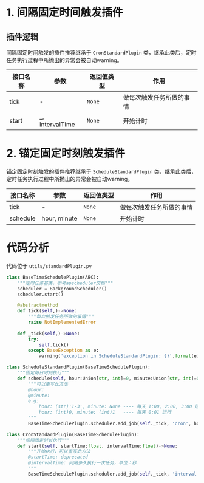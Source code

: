 # 1. 间隔固定时间触发插件

## 插件逻辑

间隔固定时间触发的插件推荐继承于 `CronStandardPlugin` 类，继承此类后，定时任务执行过程中所抛出的异常会被自动warning。

| 接口名称 | 参数 | 返回值类型 | 作用 |
| ---- | ---- | ---- | ---- |
| tick | - | `None` | 做每次触发任务所做的事情 |
| start | _, intervalTime | `None` | 开始计时 |

# 2. 锚定固定时刻触发插件

锚定固定时刻触发的插件推荐继承于 `ScheduleStandardPlugin` 类，继承此类后，定时任务执行过程中所抛出的异常会被自动warning。

| 接口名称 | 参数 | 返回值类型 | 作用 |
| ---- | ---- | ---- | ---- |
| tick | - | `None` | 做每次触发任务所做的事情 |
| schedule | hour, minute | `None` | 开始计时 |

# 代码分析

代码位于 `utils/standardPlugin.py`

```python
class BaseTimeSchedulePlugin(ABC):
    """定时任务基类，参考apscheduler文档"""
    scheduler = BackgroundScheduler()
    scheduler.start()

    @abstractmethod
    def tick(self,)->None:
        """每次触发任务所做的事情"""
        raise NotImplementedError
    
    def _tick(self,)->None:
        try:
            self.tick()
        except BaseException as e:
            warning('exception in ScheduleStandardPlugin: {}'.format(e))

class ScheduleStandardPlugin(BaseTimeSchedulePlugin):
    """固定每日时刻执行"""
    def schedule(self, hour:Union[str, int]=0, minute:Union[str, int]=0)->None:
        """可以重写此方法
        @hour: 
        @minute:
        e.g:
            hour: (str)'1-3', minute: None ---- 每天 1:00, 2:00, 3:00 运行
            hour: (int)0, minute: (int)1   ---- 每天 0:01 运行
        """
        BaseTimeSchedulePlugin.scheduler.add_job(self._tick, 'cron', hour=hour, minute=minute)

class CronStandardPlugin(BaseTimeSchedulePlugin):
    """间隔固定时长执行"""
    def start(self, startTime:float, intervalTime:float)->None:
        """开始执行，可以重写此方法
        @startTime: deprecated
        @intervalTime: 间隔多久执行一次任务，单位：秒
        """
        BaseTimeSchedulePlugin.scheduler.add_job(self._tick, 'interval', seconds=intervalTime)

```